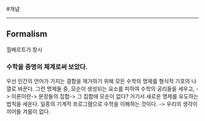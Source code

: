 #개념

---


## Formalism


힐베르트가 창시

### 수학을 **증명의 체계**로써 보았다.

우선 인간의 언어가 가지는 결함을 제거하기 위해
모든 수학의 명제를 형식적 기호의 나열로 바꾼다.
그런 명제들 중, 모순이 생성되는 요소를 피하여 수학의 공리들을 세우고,
-> 이론이란-> 문장들의 집합-> 그 집합에 모순이 없다?
거기서 새로운 명제를 유도하는 법칙을 세운다. 
일종의 기계적 프로그램으로 수학을 이해하는 것이다. -> 우리의 생각이 끼어들 겨를이 없다.


